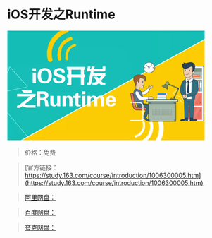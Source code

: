 # iOS开发之Runtime

![img](../../../assets/study163/free/56674cf5-1b66-4ee6-97b5-3daf88b49e78.png)

> 价格：免费

> [官方链接：https://study.163.com/course/introduction/1006300005.htm](https://study.163.com/course/introduction/1006300005.htm)

> [阿里网盘：]()

> [百度网盘：]()

> [夸克网盘：]()
